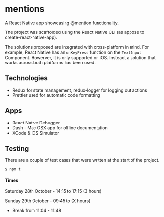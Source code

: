 # mentions
A React Native app showcasing @mention functionality.

The project was scaffolded using the React Native CLI (as appose to create-react-native-app).

The solutions proposed are integrated with cross-platform in mind. For example, React Native has an `onKeyPress` function on the `TextInput` Component. Howerver, it is only supported on iOS. Instead, a solution that works across both platforms has been used.

## Technologies
- Redux for state management, redux-logger for logging out actions
- Prettier used for automatic code formatting

## Apps
- React Native Debugger
- Dash - Mac OSX app for offline documentation 
- XCode & iOS Simulator

## Testing
There are a couple of test cases that were written at the start of the project.

```
$ npm t 
```

#### Times
Saturday 28th October - 14:15 to 17:15 (3 hours)

Sunday 29th October - 09:45 to (X hours)
  - Break from 11:04 - 11:48

